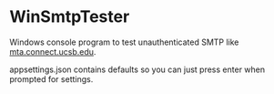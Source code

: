 # WinSmtpTester
Windows console program to test unauthenticated SMTP like [mta.connect.ucsb.edu](https://www.connect.ucsb.edu/messaging-collaboration-services/mta-devices).

appsettings.json contains defaults so you can just press enter when prompted for settings.